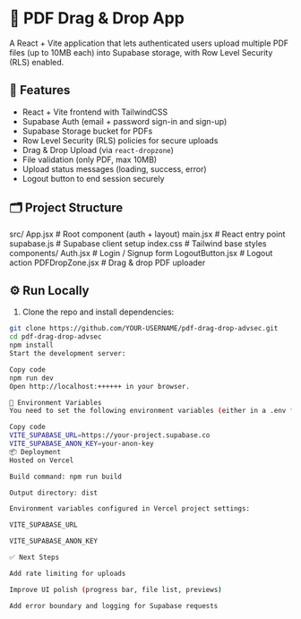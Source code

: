 # 📄 PDF Drag & Drop App

A React + Vite application that lets authenticated users upload multiple PDF files (up to 10MB each) into Supabase storage, with Row Level Security (RLS) enabled.

## 🚀 Features
- React + Vite frontend with TailwindCSS  
- Supabase Auth (email + password sign-in and sign-up)  
- Supabase Storage bucket for PDFs  
- Row Level Security (RLS) policies for secure uploads  
- Drag & Drop Upload (via `react-dropzone`)  
- File validation (only PDF, max 10MB)  
- Upload status messages (loading, success, error)  
- Logout button to end session securely  

## 🗂 Project Structure
src/
App.jsx # Root component (auth + layout)
main.jsx # React entry point
supabase.js # Supabase client setup
index.css # Tailwind base styles
components/
Auth.jsx # Login / Signup form
LogoutButton.jsx # Logout action
PDFDropZone.jsx # Drag & drop PDF uploader

## ⚙️ Run Locally
1. Clone the repo and install dependencies:
```bash
git clone https://github.com/YOUR-USERNAME/pdf-drag-drop-advsec.git
cd pdf-drag-drop-advsec
npm install
Start the development server:

Copy code
npm run dev
Open http://localhost:++++++ in your browser.

🔑 Environment Variables
You need to set the following environment variables (either in a .env file for local dev or in Vercel project settings for deployment):

Copy code
VITE_SUPABASE_URL=https://your-project.supabase.co
VITE_SUPABASE_ANON_KEY=your-anon-key
📦 Deployment
Hosted on Vercel

Build command: npm run build

Output directory: dist

Environment variables configured in Vercel project settings:

VITE_SUPABASE_URL

VITE_SUPABASE_ANON_KEY

✅ Next Steps

Add rate limiting for uploads

Improve UI polish (progress bar, file list, previews)

Add error boundary and logging for Supabase requests


